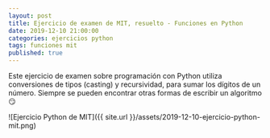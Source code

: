 ```yaml
---
layout: post
title: Ejercicio de examen de MIT, resuelto - Funciones en Python
date: 2019-12-10 21:00:00
categories: ejercicios python
tags: funciones mit
published: true
---
```


Este ejercicio de examen sobre programación con Python utiliza conversiones de tipos (casting) y recursividad, para sumar los dígitos de un número. Siempre se pueden encontrar otras formas de escribir un algoritmo 😏

![Ejercicio Python de MIT]({{ site.url }}/assets/2019-12-10-ejercicio-python-mit.png)
